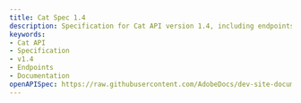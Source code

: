 ```yaml
---
title: Cat Spec 1.4
description: Specification for Cat API version 1.4, including endpoints and functionality.
keywords:
- Cat API
- Specification
- v1.4
- Endpoints
- Documentation
openAPISpec: https://raw.githubusercontent.com/AdobeDocs/dev-site-documentation-template/main/static/petstore.json
---
```

 
